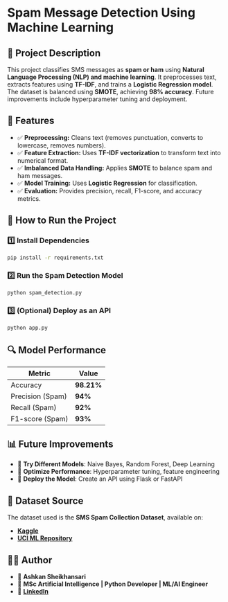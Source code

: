 # Spam Message Detection Using Machine Learning

## 📌 Project Description
This project classifies SMS messages as **spam or ham** using **Natural Language Processing (NLP) and machine learning**. It preprocesses text, extracts features using **TF-IDF**, and trains a **Logistic Regression model**. The dataset is balanced using **SMOTE**, achieving **98% accuracy**. Future improvements include hyperparameter tuning and deployment.

## 📖 Features
- ✅ **Preprocessing:** Cleans text (removes punctuation, converts to lowercase, removes numbers).  
- ✅ **Feature Extraction:** Uses **TF-IDF vectorization** to transform text into numerical format.  
- ✅ **Imbalanced Data Handling:** Applies **SMOTE** to balance spam and ham messages.  
- ✅ **Model Training:** Uses **Logistic Regression** for classification.  
- ✅ **Evaluation:** Provides precision, recall, F1-score, and accuracy metrics.  


## 🚀 How to Run the Project
### 1️⃣ Install Dependencies
```bash
pip install -r requirements.txt
```
### 2️⃣ Run the Spam Detection Model
```bash
python spam_detection.py
```
### 3️⃣ (Optional) Deploy as an API
```bash
python app.py
```

## 🔍 Model Performance
| **Metric** | **Value** |
|------------|---------|
| Accuracy | **98.21%** |
| Precision (Spam) | **94%** |
| Recall (Spam) | **92%** |
| F1-score (Spam) | **93%** |

## 📊 Future Improvements
- 🚀 **Try Different Models**: Naive Bayes, Random Forest, Deep Learning  
- 🚀 **Optimize Performance**: Hyperparameter tuning, feature engineering  
- 🚀 **Deploy the Model**: Create an API using Flask or FastAPI  

## 📌 Dataset Source
The dataset used is the **SMS Spam Collection Dataset**, available on:
- **[Kaggle](https://www.kaggle.com/datasets/uciml/sms-spam-collection-dataset)**
- **[UCI ML Repository](https://archive.ics.uci.edu/ml/datasets/sms+spam+collection)**

## 👨‍💻 Author
- 👤 **Ashkan Sheikhansari**  
- 💼 **MSc Artificial Intelligence | Python Developer | ML/AI Engineer**  
- 🔗 **[LinkedIn](https://www.linkedin.com/in/ashkan-sheikhansari/)**  
